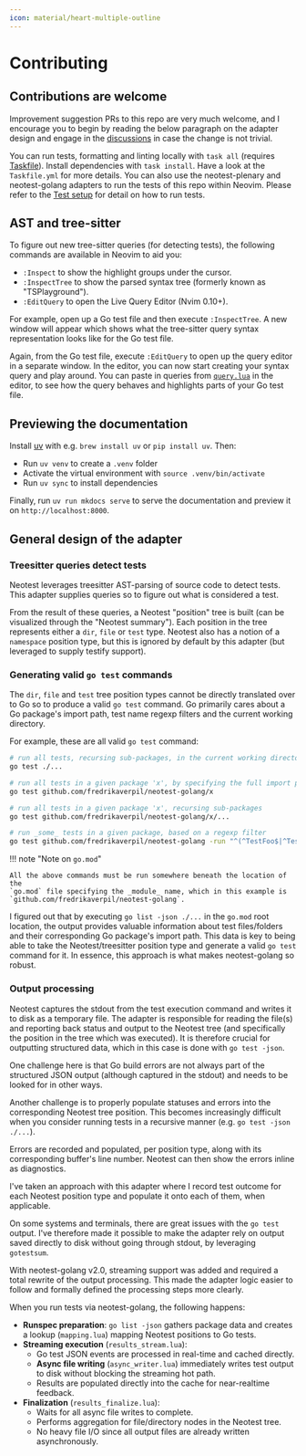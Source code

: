 ```yaml
---
icon: material/heart-multiple-outline
---
```


# Contributing

## Contributions are welcome

Improvement suggestion PRs to this repo are very much welcome, and I encourage
you to begin by reading the below paragraph on the adapter design and engage in
the [discussions](https://github.com/fredrikaverpil/neotest-golang/discussions)
in case the change is not trivial.

You can run tests, formatting and linting locally with `task all` (requires
[Taskfile](https://taskfile.dev/)). Install dependencies with `task install`.
Have a look at the `Taskfile.yml` for more details. You can also use the
neotest-plenary and neotest-golang adapters to run the tests of this repo within
Neovim. Please refer to the [Test setup](../test/) for detail on how to run
tests.

## AST and tree-sitter

To figure out new tree-sitter queries (for detecting tests), the following
commands are available in Neovim to aid you:

- `:Inspect` to show the highlight groups under the cursor.
- `:InspectTree` to show the parsed syntax tree (formerly known as
  "TSPlayground").
- `:EditQuery` to open the Live Query Editor (Nvim 0.10+).

For example, open up a Go test file and then execute `:InspectTree`. A new
window will appear which shows what the tree-sitter query syntax representation
looks like for the Go test file.

Again, from the Go test file, execute `:EditQuery` to open up the query editor
in a separate window. In the editor, you can now start creating your syntax
query and play around. You can paste in queries from
[`query.lua`](https://github.com/fredrikaverpil/neotest-golang/blob/main/lua/neotest-golang/query.lua)
in the editor, to see how the query behaves and highlights parts of your Go test
file.

## Previewing the documentation

Install [uv](https://docs.astral.sh/uv/) with e.g. `brew install uv` or
`pip install uv`. Then:

- Run `uv venv` to create a `.venv` folder
- Activate the virtual environment with `source .venv/bin/activate`
- Run `uv sync` to install dependencies

Finally, run `uv run mkdocs serve` to serve the documentation and preview it on
`http://localhost:8000`.

## General design of the adapter

### Treesitter queries detect tests

Neotest leverages treesitter AST-parsing of source code to detect tests. This
adapter supplies queries so to figure out what is considered a test.

From the result of these queries, a Neotest "position" tree is built (can be
visualized through the "Neotest summary"). Each position in the tree represents
either a `dir`, `file` or `test` type. Neotest also has a notion of a
`namespace` position type, but this is ignored by default by this adapter (but
leveraged to supply testify support).

### Generating valid `go test` commands

The `dir`, `file` and `test` tree position types cannot be directly translated
over to Go so to produce a valid `go test` command. Go primarily cares about a
Go package's import path, test name regexp filters and the current working
directory.

For example, these are all valid `go test` command:

```bash
# run all tests, recursing sub-packages, in the current working directory.
go test ./...

# run all tests in a given package 'x', by specifying the full import path
go test github.com/fredrikaverpil/neotest-golang/x

# run all tests in a given package 'x', recursing sub-packages
go test github.com/fredrikaverpil/neotest-golang/x/...

# run _some_ tests in a given package, based on a regexp filter
go test github.com/fredrikaverpil/neotest-golang -run "^(^TestFoo$|^TestBar$)$"
```

!!! note "Note on `go.mod`"

    All the above commands must be run somewhere beneath the location of the
    `go.mod` file specifying the _module_ name, which in this example is
    `github.com/fredrikaverpil/neotest-golang`.

I figured out that by executing `go list -json ./...` in the `go.mod` root
location, the output provides valuable information about test files/folders and
their corresponding Go package's import path. This data is key to being able to
take the Neotest/treesitter position type and generate a valid `go test` command
for it. In essence, this approach is what makes neotest-golang so robust.

### Output processing

Neotest captures the stdout from the test execution command and writes it to
disk as a temporary file. The adapter is responsible for reading the file(s) and
reporting back status and output to the Neotest tree (and specifically the
position in the tree which was executed). It is therefore crucial for outputting
structured data, which in this case is done with `go test -json`.

One challenge here is that Go build errors are not always part of the structured
JSON output (although captured in the stdout) and needs to be looked for in
other ways.

Another challenge is to properly populate statuses and errors into the
corresponding Neotest tree position. This becomes increasingly difficult when
you consider running tests in a recursive manner (e.g. `go test -json ./...`).

Errors are recorded and populated, per position type, along with its
corresponding buffer's line number. Neotest can then show the errors inline as
diagnostics.

I've taken an approach with this adapter where I record test outcome for each
Neotest position type and populate it onto each of them, when applicable.

On some systems and terminals, there are great issues with the `go test` output.
I've therefore made it possible to make the adapter rely on output saved
directly to disk without going through stdout, by leveraging `gotestsum`.

With neotest-golang v2.0, streaming support was added and required a total
rewrite of the output processing. This made the adapter logic easier to follow
and formally defined the processing steps more clearly.

When you run tests via neotest-golang, the following happens:

- **Runspec preparation**: `go list -json` gathers package data and creates a
  lookup (`mapping.lua`) mapping Neotest positions to Go tests.
- **Streaming execution** (`results_stream.lua`):
  - Go test JSON events are processed in real-time and cached directly.
  - **Async file writing** (`async_writer.lua`) immediately writes test output
    to disk without blocking the streaming hot path.
  - Results are populated directly into the cache for near-realtime feedback.
- **Finalization** (`results_finalize.lua`):
  - Waits for all async file writes to complete.
  - Performs aggregation for file/directory nodes in the Neotest tree.
  - No heavy file I/O since all output files are already written asynchronously.
